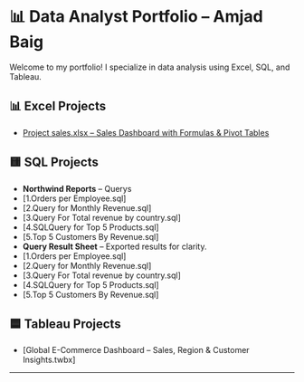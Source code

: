 # 📊 Data Analyst Portfolio – Amjad Baig

Welcome to my portfolio! I specialize in data analysis using Excel, SQL, and Tableau.

## 📊 Excel Projects

- [Project sales.xlsx – Sales Dashboard with Formulas & Pivot Tables](https://github.com/amjad-dev-analytics/Portfolio/raw/main/Project%20sales%20.xlsx)
	

## 🟨 SQL Projects
- **Northwind Reports** – Querys
-  [1.Orders per Employee.sql]
-  [2.Query for Monthly Revenue.sql]
-  [3.Query For Total revenue by country.sql]
-  [4.SQLQuery for Top 5 Products.sql]
-  [5.Top 5 Customers By Revenue.sql]
- **Query Result Sheet** – Exported results for clarity.
-  [1.Orders per Employee.sql]
-  [2.Query for Monthly Revenue.sql]
-  [3.Query For Total revenue by country.sql]
-  [4.SQLQuery for Top 5 Products.sql]
-  [5.Top 5 Customers By Revenue.sql]
## 🟦 Tableau Projects
-  [Global E-Commerce Dashboard – Sales, Region & Customer Insights.twbx]

---

